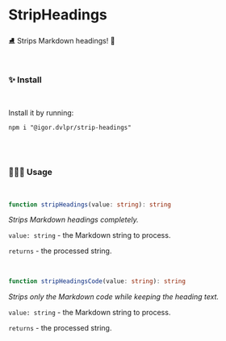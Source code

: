 # StripHeadings

⛸ Strips Markdown headings! 🏹

<br>

### ✨ Install

<br>

Install it by running:

```shell
npm i "@igor.dvlpr/strip-headings"
```

<br>
<br>

### 🕵🏼‍♂️ Usage

<br>

```ts
function stripHeadings(value: string): string
```

_Strips Markdown headings completely._

`value: string` - the Markdown string to process.

`returns` - the processed string.

<br>

```ts
function stripHeadingsCode(value: string): string
```

_Strips only the Markdown code while keeping the heading text._

`value: string` - the Markdown string to process.

`returns` - the processed string.
